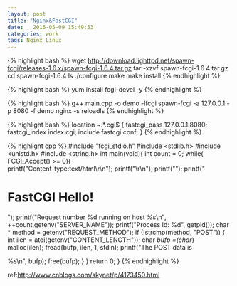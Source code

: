 ```yaml
---
layout: post
title: "Nginx&FastCGI"
date:   2016-05-09 15:49:53
categories: work
tags: Nginx Linux
---
```


{% highlight bash %}
wget http://download.lighttpd.net/spawn-fcgi/releases-1.6.x/spawn-fcgi-1.6.4.tar.gz
tar -xzvf spawn-fcgi-1.6.4.tar.gz
cd spawn-fcgi-1.6.4
ls
./configure
make
make install
{% endhighlight %}

{% highlight bash %}
yum install fcgi-devel -y
{% endhighlight %}

{% highlight bash %}
g++ main.cpp -o demo -lfcgi
spawn-fcgi -a 127.0.0.1 -p 8080 -f demo
nginx -s reloadls
{% endhighlight %}

{% highlight bash %}
location ~.*\.cgi$ {
  fastcgi_pass 127.0.0.1:8080;
  fastcgi_index index.cgi;
  include fastcgi.conf;
}
{% endhighlight %}

{% highlight cpp %}
#include "fcgi_stdio.h"
#include <stdlib.h>
#include <unistd.h>
#include <string.h>
int main(void){
  int count = 0;
  while( FCGI_Accept() >= 0){    
    printf("Content-type:text/html\r\n");
    printf("\r\n");
    printf("<title>FastCGI Hello!</title>");
    printf("<h1>FastCGI Hello!</h1>");
    printf("Request number %d running on host <i>%s</i>\n",
      ++count,getenv("SERVER_NAME"));
    printf("Process Id: %d", getpid());
    char * method = getenv("REQUEST_METHOD");
    if (!strcmp(method, "POST")) {
      int ilen = atoi(getenv("CONTENT_LENGTH"));
      char *bufp =(char*) malloc(ilen);
      fread(bufp, ilen, 1, stdin);
      printf("The POST data is<p>%s\n", bufp);
      free(bufp);
    }
  }
  return 0;
}
{% endhighlight %}

ref:http://www.cnblogs.com/skynet/p/4173450.html
